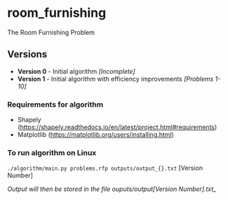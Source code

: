 # room_furnishing
The Room Furnishing Problem 

## Versions
- __Version 0__ - Initial algorithm *[Incomplete]*
- __Version 1__ - Initial algorithm with efficiency improvements *[Problems 1-10]*

### Requirements for algorithm
- Shapely (https://shapely.readthedocs.io/en/latest/project.html#requirements)
- Matplotlib (https://matplotlib.org/users/installing.html)

### To run algorithm on Linux
`./algorithm/main.py problems.rfp outputs/output_{}.txt` [Version Number]

*Output will then be stored in the file __ouputs/output_[Version Number].txt__*
